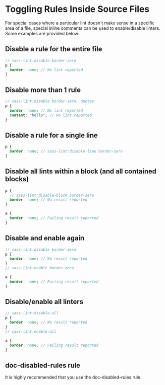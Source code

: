 # Toggling Rules Inside Source Files

For special cases where a particular lint doesn't make sense in a specific area of a file, special inline comments can be used to enable/disable linters. Some examples are provided below:

## Disable a rule for the entire file

```scss
// sass-lint:disable border-zero
p {
  border: none; // No lint reported
}
```

## Disable more than 1 rule

```scss
// sass-lint:disable border-zero, quotes
p {
  border: none; // No lint reported
  content: "hello"; // No lint reported
}
```

## Disable a rule for a single line

```scss
p {
  border: none; // sass-lint:disable-line border-zero
}
```

## Disable all lints within a block (and all contained blocks)

```scss
p {
  // sass-lint:disable-block border-zero
  border: none; // No result reported
}

a {
  border: none; // Failing result reported
}
```

## Disable and enable again

```scss
// sass-lint:disable border-zero
p {
  border: none; // No result reported
}
// sass-lint:enable border-zero

a {
  border: none; // Failing result reported
}
```

## Disable/enable all linters

```scss
// sass-lint:disable-all
p {
  border: none; // No result reported
}
// sass-lint:enable-all

a {
  border: none; // Failing result reported
}
```

## doc-disabled-rules rule

It is highly recommended that you use the doc-disabled-rules rule.
